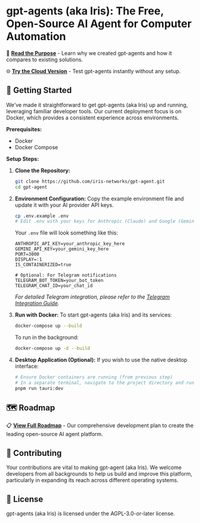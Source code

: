 # gpt-agents (aka Iris): The Free, Open-Source AI Agent for Computer Automation

📖 **[Read the Purpose](purpose.md)** - Learn why we created gpt-agents and how it compares to existing solutions.

🌐 **[Try the Cloud Version](https://agent.tryiris.dev)** - Test gpt-agents instantly without any setup.

## 🚀 Getting Started

We've made it straightforward to get gpt-agents (aka Iris) up and running, leveraging familiar developer tools. Our current deployment focus is on Docker, which provides a consistent experience across environments.

**Prerequisites:**
*   Docker
*   Docker Compose

**Setup Steps:**

1.  **Clone the Repository:**
    ```bash
    git clone https://github.com/iris-networks/gpt-agent.git
    cd gpt-agent
    ```

2.  **Environment Configuration:**
    Copy the example environment file and update it with your AI provider API keys.
    ```bash
    cp .env.example .env
    # Edit .env with your keys for Anthropic (Claude) and Google (Gemini)
    ```
    Your `.env` file will look something like this:
    ```env
    ANTHROPIC_API_KEY=your_anthropic_key_here
    GEMINI_API_KEY=your_gemini_key_here
    PORT=3000
    DISPLAY=:1
    IS_CONTAINERIZED=true

    # Optional: For Telegram notifications
    TELEGRAM_BOT_TOKEN=your_bot_token
    TELEGRAM_CHAT_ID=your_chat_id
    ```
    *For detailed Telegram integration, please refer to the [Telegram Integration Guide](TELEGRAM.md).*

3.  **Run with Docker:**
    To start gpt-agents (aka Iris) and its services:
    ```bash
    docker-compose up --build
    ```
    To run in the background:
    ```bash
    docker-compose up -d --build
    ```

4.  **Desktop Application (Optional):**
    If you wish to use the native desktop interface:
    ```bash
    # Ensure Docker containers are running (from previous step)
    # In a separate terminal, navigate to the project directory and run:
    pnpm run tauri:dev
    ```


## 🗺️ Roadmap

📋 **[View Full Roadmap](ROADMAP.md)** - Our comprehensive development plan to create the leading open-source AI agent platform.

## 🤝 Contributing

Your contributions are vital to making gpt-agent (aka Iris). We welcome developers from all backgrounds to help us build and improve this platform, particularly in expanding its reach across different operating systems.

## 📄 License
gpt-agents (aka Iris) is licensed under the AGPL-3.0-or-later license.